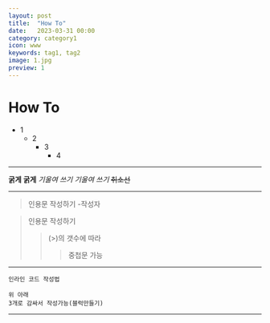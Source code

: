 ```yaml
---
layout: post
title:  "How To"
date:   2023-03-31 00:00
category: category1
icon: www
keywords: tag1, tag2
image: 1.jpg
preview: 1
---
```


# How To

* 1
  - 2
    + 3
      + 4
*********

__굵게__
**굵게**
_기울여 쓰기_
*기울여 쓰기*
~~취소선~~

-----

> 인용문 작성하기
-작성자

> 인용문 작성하기
>> (>)의 갯수에 따라
>>> 중첩문 가능

___

`인라인 코드 작성법`

```　
위 아래 
3개로 감싸서 작성가능(블럭만들기)
```
***
